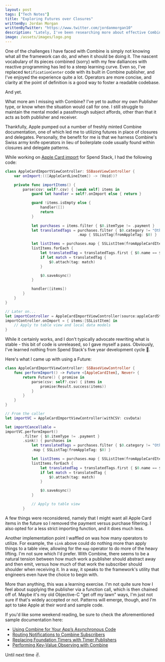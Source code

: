 ```yaml
---
layout: post
tags: ["Tech Notes"]
title: "Exploring Futures over Closures"
writtenBy: Jordan Morgan
writtenByTwitter: "https://www.twitter.com/jordanmorgan10"
description: "Lately, I've been researching more about effective Combine techniques. Today, I start in on utilizing Futures."
image: /assets/images/logo.png
---
```


One of the challenges I have faced with Combine is simply not knowing what all the framework can do, and when it should be doing it. The nascent vocabulary of its pieces combined (sorry) with my few dalliances with reactive programming has led to a steep learning curve. Even so, I've replaced `NotificationCenter` code with its built in Combine publisher, and I've enjoyed the experience quite a lot. Operators are more concise, and clarity at the point of definition is a good way to foster a readable codebase.

And yet.

What more am I missing with Combine? I've yet to author my own Publisher type, or know when the situation would call for one. I still struggle to maintain the mental model a passthrough subject affords, other than that it acts as both publisher and receiver. 

Thankfully, Apple pumped out a number of freshly minted Combine documentation, one of which led me to utilizing futures in place of closures and delegates. Personally, the benefit for me is that we harness Combine's Swiss army knife operators in lieu of boilerplate code usually found within closures and delegate patterns.

While working on [Apple Card import](https://twitter.com/JordanMorgan10/status/1250532684641775623?s=20) for Spend Stack, I had the following code:

```swift
class AppleCardImportViewController: SSBaseViewController {
    var onImport:(([AppleCardLineItem]) -> (Void))?

    private func importItems() {
        parse(csv: self?.csv) { [weak self] items in 
            guard let handler = self?.onImport else { return }

            guard !items.isEmpty else { 
                handler([])
                return 
            }
    
            let purchases = items.filter { $0.itemType != .payment }
            let translatedTags = purchases.filter { $0.category != "Other" }
                                 .map { SSListTag(fromAppleTag: $0) }

            let listItems = purchases.map { SSListItem(fromAppleCardItem: $0) }
            listItems.forEach { 
                let translatedTag = translatedTags.first { $0.name == $0.tag.name }
                if let match = translatedTag {
                    $0.attach(tag: match)
                }

                $0.saveAsync()
            }

            handler([items])
        }
    }
}

// Later on...
let importController = AppleCardImportViewController(source:appleCardStatement)
importController.onImport = { items:[SSListItem] in 
    // Apply to table view and local data models
}
```
While it certainly works, and I don't typically advocate rewriting what is stable - this bit of code is unreleased, so I gave myself a pass. Obviously, I've learned nothing from Spend Stack's five year development cycle 🤠. 

Here's what I came up with using a Future:

```swift
class AppleCardImportViewController: SSBaseViewController {
    func performImport() -> Future <[AppleCardItem], Never> {
        return Future() { promise in
            parse(csv: self?.csv) { items in
                promise(Result.success(items))
            }
        }
    }
}

// From the caller
let importVC = AppleCardImportViewController(withCSV: csvData)

let importCancellable = 
importVC.performImport()
        .filter { $0.itemType != .payment }
        .sink() { purchases in 
            let translatedTags = purchases.filter { $0.category != "Other" }
            .map { SSListTag(fromAppleTag: $0) }

            let listItems = purchases.map { SSListItem(fromAppleCardItem: $0) }
            listItems.forEach { 
                let translatedTag = translatedTags.first { $0.name == $0.tag.name }
                if let match = translatedTag {
                    $0.attach(tag: match)
                }

                $0.saveAsync()
            }

            // Apply to table view
        }
```
A few things were reconsidered, namely that I might want all Apple Card items in the future so I removed the payment versus purchase filtering. I also opted for a less strict importing function, and it does much less. 

Another implementation point I waffled on was how many operators to utilize. For example, the `sink` above could do nothing more than apply things to a table view, allowing for the `map` operator to do more of the heavy lifting. I'm not sure which I'd prefer. With Combine, there seems to be a natural tension between how much work a publisher should abstract away and then emit, versus how much of that work the subscriber should shoulder when receiving it. In a way, it speaks to the framework's utility that engineers even have the choice to begin with.

More than anything, this was a learning exercise. I'm not quite sure how I feel about supplying the publisher via a function call, which is then chained off of. Maybe it's my old Objective-C "get off my lawn" ways, I'm just not sure if that's widely accepted or not. Patterns will emerge, though, and I'm apt to take Apple at their word and sample code.

If you'd like some weekend reading, be sure to check the aforementioned sample documentation here:

- [Using Combine for Your App’s Asynchronous Code](https://developer.apple.com/documentation/combine/using_combine_for_your_app_s_asynchronous_code)
- [Routing Notifications to Combine Subscribers](https://developer.apple.com/documentation/combine/routing_notifications_to_combine_subscribers)
- [Replacing Foundation Timers with Timer Publishers](https://developer.apple.com/documentation/combine/replacing_foundation_timers_with_timer_publishers)
- [Performing Key-Value Observing with Combine](https://developer.apple.com/documentation/combine/performing_key-value_observing_with_combine)


Until next time ✌️.